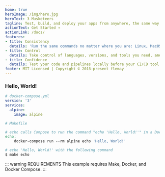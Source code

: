 ```yaml
---
home: true
heroImage: /img/hero.jpg
heroText: 3 Musketeers
tagline: Test, build, and deploy your apps from anywhere, the same way.
actionText: Get Started →
actionLink: /docs/
features:
- title: Consistency
  details: 'Run the same commands no matter where you are: Linux, MacOS, Windows, CI/CD tools that supports Docker like GitHub Actions, Travis CI, CircleCI, and GitLab CI.'
- title: Control
  details: Take control of languages, versions, and tools you need, and version source control your pipelines with your preferred VCS like GitHub and GitLab.
- title: Confidence
  details: Test your code and pipelines locally before your CI/CD tool runs it. Feel confident that if it works locally, it will work in your CI/CD server.
footer: MIT Licensed | Copyright © 2018-present flemay
---
```


### Hello, World!

```yaml
# docker-compose.yml
version: '3'
services:
  alpine:
    image: alpine
```

```makefile
# Makefile

# echo calls Compose to run the command "echo 'Hello, World!'" in a Docker container
echo:
	docker-compose run --rm alpine echo 'Hello, World!'
```

```bash
# echo 'Hello, World!' with the following command
$ make echo
```

::: warning REQUIREMENTS
This example requires Make, Docker, and Docker Compose.
:::